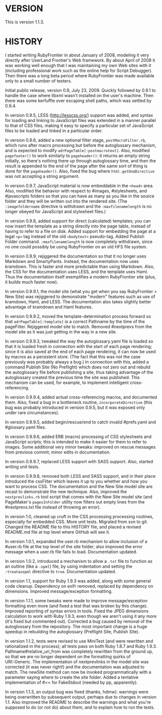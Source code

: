 VERSION
=======

This is version 1.1.3.

HISTORY
=======

I started writing RubyFrontier in about January of 2008, modeling it very directly after UserLand Frontier's Web framework. By about April of 2008 it was working well enough that I was maintaining my own Web sites with it (including professional work such as the online help for Script Debugger). Then there was a long beta period where RubyFrontier was made available only to a small number of testers.

Initial public release, version 0.9, July 23, 2009. Quickly followed by 0.9.1 to handle the case where libxml wasn't installed on the user's machine. Then there was some kerfuffle over escaping shell paths, which was settled by 0.9.4.

In version 0.9.5, LESS (http://lesscss.org/) support was added, and syntax for loading and linking to JavaScript files was extended in a manner parallel to that of CSS files, making it easy to specify a particular set of JavaScript files to be loaded and linked in a particular order.

In version 0.9.6, added a new optional filter stage, `postMacroFilter.rb`, which runs after macro processing but before the autoglossary mechanism, and is expected to modify `adrPageTable[:postmacrotext]`. Also, modified `pagefooter()` to work similarly to `pageheader()`: it returns an empty string initially, so there's nothing there up through autoglossary time, and then the result is appended to the end of the page after the same sort of thing is done for the `pageheader()`. Also, fixed the bug where `html.getOneDirective` was not accepting a string argument.

In version 0.9.7, JavaScript material is now embeddable in the `<head>` area. Also, modified the behavior with respect to #images, #stylesheets, and #javascripts folders so that you can have as many as you like in the source folder and they will be written out into the rendered site. (The `:imagefoldername` directive is withdrawn and the `:maxfilenamelength` is no longer obeyed for JavaScript and stylesheet files.)

In version 0.9.8, added support for direct (calculated) templates; you can now insert the template as a string directly into the page table, instead of having to refer to a file on disk. Added support for embedding the page at a legal `<p>` tag instead of the old `<bodytext>` pseudo-tag. Added Publish Folder command. `:maxfilenamelength` is now completely withdrawn, since no one could possibly be using RubyFrontier on an old HFS file system.

In version 0.9.9, rejiggered the documentation so that it no longer uses Markdown and SmartyPants. Instead, the documentation now uses kramdown. This is faster and more predictable than using Markdown. Also, the CSS for the documentation uses LESS, and the template uses Haml. Thus the documentation itself exemplifies a modern RubyFrontier site (plus, it builds much faster now).

In version 0.9.9.1, the model site (what you get when you say RubyFrontier > New Site) was rejiggered to demonstrate "modern" features such as use of kramdown, Haml, and LESS. The documentation also takes slightly better advantage of kramdown and Haml features.

In version 0.9.9.2, moved the template-determination process forward so that `adrPageTable[:template]` is a correct Pathname by the time of the pageFilter. Rejiggered model site to match. Removed #nextprevs from the model site as it was just getting in the way in a new site.

In version 0.9.9.3, tweaked the way the autoglossary.yaml file is loaded so that it is loaded fresh in connection with the start of each page rendering; since it is also saved at the end of each page rendering, it can now be used by macros as a persistent store. (The fact that this was not the case previously was probably always a bug.) In connection with this, added a command Publish Site (No Preflight) which does not zero out and rebuild the autoglossary file before publishing a site, thus taking advantage of the autoglossary created the previous time the site was published. This mechanism can be used, for example, to implement intelligent cross-referencing.

In version 0.9.9.4, added actual cross-referencing macros, and documented them. Also, fixed a bug in a bottleneck routine, `incorporateDirective` (this bug was probably introduced in version 0.9.5, but it was exposed only under rare circumstances).

In version 0.9.9.5, added begin/rescue/end to catch invalid #prefs.yaml and #glossary.yaml files.

In version 0.9.9.6, added ERB (macro) processing of CSS stylesheets and JavaScript scripts; this is intended to make it easier for them to refer to images. Some additional very minor tweaks: improved on rescue messages from previous commit; minor edits in documentation.

In version 0.9.9.7, replaced LESS support with SASS support. Also, started writing unit tests.

In version 0.9.9.8, removed both LESS and SASS support, and in their place introduced the cssFilter which leaves it up to you whether and how you want to process CSS. The documentation and the New Site model site are recast to demonstrate the new technique. Also, improved the `nextprevlinks.rb` tool script that comes with the New Site model site (and PageMaker's `pagesInFolder` utility now filters out empty lines from the #nextprevs.txt file instead of throwing an error).

In version 1.0, cleaned up cruft in the CSS processing processing routines, especially for embedded CSS. More unit tests. Migrated from svn to git. Changed the README file to this HISTORY file, and placed a revised README.md file at top level where GitHub will see it.

In version 1.0.1, expanded the user.rb mechanism to allow inclusion of a #user.rb file at the top level of the site folder; also improved the error message when a user.rb file fails to load. Documentation updated.

In version 1.0.2, introduced a mechanism to allow a `.txt` file to function as an outline (like a `.opml`) file, by using indentation and setting the `:treatasopml` directive to `true`. Documentation updated.

In version 1.1, support for Ruby 1.9.3 was added, along with some general code cleanup. Dependency on exifr removed, replaced by dependency on dimensions. Improved message/exception formatting.

In version 1.1.1, some tweaks were made to improve message/exception formatting even more (and fixed a test that was broken by this change). Improved reporting of syntax errors in tools. Fixed the JPEG dimensions calculation to work with Ruby 1.9.3, even though we aren't using it any more (it's fixed but commented out). Corrected a bug caused by removal of the autoglossary from the repository. The most important change is a huge speedup in rebuilding the autoglossary (Preflight Site, Publish Site).

In version 1.1.2, tests were revised to use MiniTest (and were rewritten and rationalized in the process); all tests pass on both Ruby 1.8.7 and Ruby 1.9.3. Pathname#relative_uri_from was completely rewritten from the ground up, so that we are no longer dependent on the formatting quirks of URI::Generic. The implementation of nextprevlinks in the model site was corrected (it was never right!) and the documentation was adjusted to match. The newSite method can now be invoked programmatically with a parameter saying where to create the site folder. Added a tentative implementation of #<< for FakeStdout (needed by pp, apparently).

In version 1.1.3, an output bug was fixed (thanks, hdmw): warnings were being overwritten by subsequent output, perhaps due to changes in version 1.1. Also improved the README to describe the warnings and what you're supposed to do (or not do) about them, and to explain how to run the tests.

